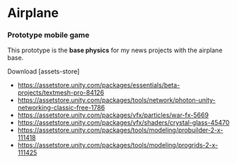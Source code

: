 # Airplane

### Prototype mobile game
This prototype is the **base physics** for my news projects with the airplane base.

Download [assets-store]

* https://assetstore.unity.com/packages/essentials/beta-projects/textmesh-pro-84126
* https://assetstore.unity.com/packages/tools/network/photon-unity-networking-classic-free-1786
* https://assetstore.unity.com/packages/vfx/particles/war-fx-5669
* https://assetstore.unity.com/packages/vfx/shaders/crystal-glass-45470
* https://assetstore.unity.com/packages/tools/modeling/probuilder-2-x-111418
* https://assetstore.unity.com/packages/tools/modeling/progrids-2-x-111425
